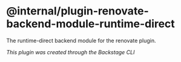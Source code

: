 # @internal/plugin-renovate-backend-module-runtime-direct

The runtime-direct backend module for the renovate plugin.

_This plugin was created through the Backstage CLI_
